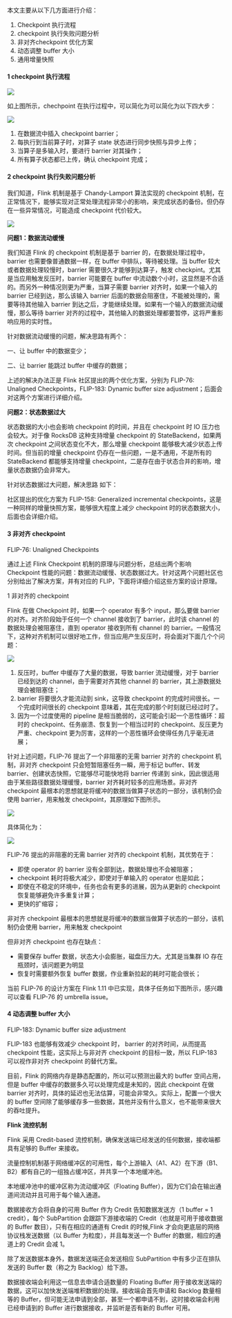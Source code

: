 本文主要从以下几方面进行介绍：

1. Checkpoint 执行流程
2. checkpoint 执行失败问题分析
3. 非对齐checkpoint 优化方案
4. 动态调整 buffer 大小
5. 通用增量快照

#### 1 checkpoint 执行流程

![](../images/img_567.png)

如上图所示，chechpoint 在执行过程中，可以简化为可以简化为以下四大步：

![](../images/img_568.png)

1. 在数据流中插入 checkpoint barrier；
2. 每执行到当前算子时，对算子 state 状态进行同步快照与异步上传；
3. 当算子是多输入时，要进行 barrier 对其操作；
4. 所有算子状态都已上传，确认 checkpoint 完成；

#### 2 checkpoint 执行失败问题分析

我们知道，Flink 机制是基于 Chandy-Lamport 算法实现的 checkpoint 机制，在正常情况下，能够实现对正常处理流程非常小的影响，来完成状态的备份。但仍存在一些异常情况，可能造成 checkpoint 代价较大。

![](../images/img_569.png)

**问题1：数据流动缓慢**

我们知道 Flink 的 checkpoint 机制是基于 barrier 的，在数据处理过程中，barrier 也需要像普通数据一样，在 buffer 中排队，等待被处理。当 buffer 较大或者数据处理较慢时，barrier 需要很久才能够到达算子，触发 checkpint。尤其是当应用触发反压时，barrier 可能要在 buffer 中流动数个小时，这显然是不合适的。而另外一种情况则更为严重，当算子需要 barrier 对齐时，如果一个输入的 barrier 已经到达，那么该输入 barrier 后面的数据会阻塞住，不能被处理的，需要等待其他输入 barrier 到达之后，才能继续处理。如果有一个输入的数据流动缓慢，那么等待 barrier 对齐的过程中，其他输入的数据处理都要暂停，这将严重影响应用的实时性。

针对数据流动缓慢的问题，解决思路有两个：

一、让 buffer 中的数据变少；

二、让 barrier 能跳过 buffer 中缓存的数据；

上述的解决办法正是 Flink 社区提出的两个优化方案，分别为 FLIP-76: Unaligned Checkpoints，FLIP-183: Dynamic buffer size adjustment；后面会对这两个方案进行详细介绍。

**问题2：状态数据过大**

状态数据的大小也会影响 checkpoint 的时间，并且在 checkpoint 时 IO 压力也会较大。对于像 RocksDB 这种支持增量 checkpoint 的 StateBackend，如果两次 checkpoint 之间状态变化不大，那么增量 checkpoint 能够极大减少状态上传时间。但当前的增量 checkpoint 仍存在一些问题，一是不通用，不是所有的 StateBackend 都能够支持增量 checkpoint，二是存在由于状态合并的影响，增量状态数据仍会非常大。

针对状态数据过大问题，解决思路 如下：

社区提出的优化方案为 FLIP-158: Generalized incremental checkpoints，这是一种同样的增量快照方案，能够很大程度上减少 checkpoint 时的状态数据大小，后面也会详细介绍。

#### 3 非对齐 checkpoint

FLIP-76: Unaligned Checkpoints

通过上述 Flink Checkpoint 机制的原理与问题分析，总结出两个影响 Checkpoint 性能的问题：数据流动缓慢、状态数据过大。针对这两个问题社区也分别给出了解决方案，并有对应的 FLIP，下面将详细介绍这些方案的设计原理。

1 非对齐的 checkpoint

Flink 在做 Checkpoint 时，如果一个 operator 有多个 input，那么要做 barrier 的对齐。对齐阶段始于任何一个 channel 接收到了 barrier，此时该 channel 的数据处理会被阻塞住，直到 operator 接收到所有 channel 的 barrier。一般情况下，这种对齐机制可以很好地工作，但当应用产生反压时，将会面对下面几个个问题：

![](../images/img_570.png)

1. 反压时，buffer 中缓存了大量的数据，导致 barrier 流动缓慢，对于 barrier 已经到达的 channel，由于需要对齐其他 channel 的 barrier，其上游数据处理会被阻塞住；
2. barrier 将要很久才能流动到 sink，这导致 checkpoint 的完成时间很长。一个完成时间很长的 checkpoint 意味着，其在完成的那个时刻就已经过时了。
3. 因为一个过度使用的 pipeline 是相当脆弱的，这可能会引起一个恶性循环：超时的 checkpoint、任务崩溃、恢复到一个相当过时的 checkpoint、反压更为严重、checkpoint 更为厉害，这样的一个恶性循环会使得任务几乎毫无进展；

针对上述问题，FLIP-76 提出了一个非阻塞的无需 barrier 对齐的 checkpoint 机制，非对齐 checkpoint 只会短暂阻塞任务一瞬，用于标记 buffer、转发 barrier、创建状态快照，它能够尽可能快地将 barrier 传递到 sink，因此很适用由于某些路径数据处理缓慢，barrier 对齐耗时较多的应用场景。非对齐 checkpoint 最根本的思想就是将缓冲的数据当做算子状态的一部分，该机制仍会使用 barrier，用来触发 checkpoint，其原理如下图所示。

![](../images/img_571.png)

具体简化为：

![](../images/img_572.png)

FLIP-76 提出的非阻塞的无需 barrier 对齐的 checkpoint 机制，其优势在于：

* 即使 operator 的 barrier 没有全部到达，数据处理也不会被阻塞；
* checkpoint 耗时将极大减少，即使对于单输入的 operator 也是如此；
* 即使在不稳定的环境中，任务也会有更多的进展，因为从更新的 checkpoint 恢复能够避免许多重复计算；
* 更快的扩缩容；

非对齐 checkpoint 最根本的思想就是将缓冲的数据当做算子状态的一部分，该机制仍会使用 barrier，用来触发 checkpoint

但非对齐 checkpoint 也存在缺点：

* 需要保存 buffer 数据，状态大小会膨胀，磁盘压力大。尤其是当集群 IO 存在瓶颈时，该问题更为明显
* 恢复时需要额外恢复 buffer 数据，作业重新拉起的耗时可能会很长；

当前 FLIP-76 的设计方案在 Flink 1.11 中已实现，具体子任务如下图所示，感兴趣可以查看 FLIP-76 的 umbrella  issue。

#### 4  动态调整 buffer 大小

FLIP-183: Dynamic buffer size adjustment

FLIP-183 也能够有效减少 checkpoint 时， barrier 的对齐时间，从而提高 checkpoint 性能，这实际上与非对齐 checkpoint 的目标一致，所以 FLIP-183 可以视作非对齐 checkpoint 的替代方案。

目前，Flink 的网络内存是静态配置的，所以可以预测出最大的 buffer 空间占用，但是 buffer 中缓存的数据多久可以处理完成是未知的，因此 checkpoint 在做 barrier 对齐时，具体的延迟也无法估算，可能会非常久。实际上，配置一个很大的 buffer 空间除了能够缓存多一些数据，其他并没有什么意义，也不能带来很大的吞吐提升。

**Flink 流控机制**

Flink 采用 Credit-based 流控机制，确保发送端已经发送的任何数据，接收端都具有足够的 Buffer 来接收。

流量控制机制基于网络缓冲区的可用性，每个上游输入（A1、A2）在下游（B1、B2）都有自己的一组独占缓冲区，并共享一个本地缓冲池。

本地缓冲池中的缓冲区称为流动缓冲区（Floating Buffer），因为它们会在输出通道间流动并且可用于每个输入通道。

数据接收方会将自身的可用 Buffer 作为 Credit 告知数据发送方（1 buffer = 1 credit），每个 SubPartition 会跟踪下游接收端的 Credit（也就是可用于接收数据的 Buffer 数目），只有在相应的通道有 Credit 的时候,Flink 才会向更底层的网络协议栈发送数据（以 Buffer 为粒度），并且每发送一个 Buffer 的数据，相应的通道上的 Credit 会减 1。

除了发送数据本身外，数据发送端还会发送相应 SubPartition 中有多少正在排队发送的 Buffer 数（称之为 Backlog）给下游。

数据接收端会利用这一信息去申请合适数量的 Floating Buffer 用于接收发送端的数据，这可以加快发送端堆积数据的处理。接收端会首先申请和 Backlog 数量相等的 Buffer，但可能无法申请到全部，甚至一个都申请不到，这时接收端会利用已经申请到的 Buffer 进行数据接收，并监听是否有新的 Buffer 可用。

